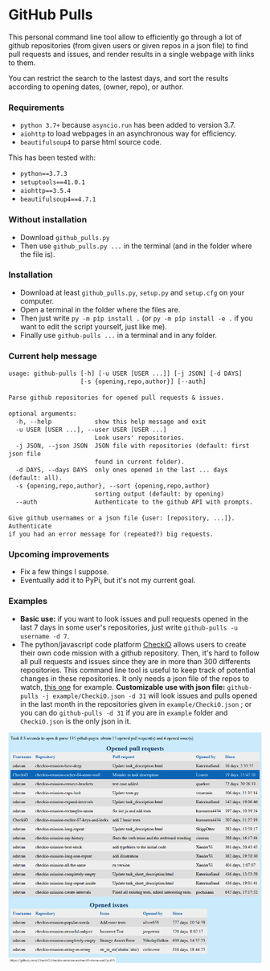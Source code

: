 # GitHub Pulls
This personal command line tool allow to efficiently go through a lot of github repositories (from given users or given repos in a json file) to find pull requests and issues, and render results in a single webpage with links to them.

You can restrict the search to the lastest days, and sort the results according to opening dates, (owner, repo), or author.

### Requirements
- `python 3.7+` because `asyncio.run` has been added to version 3.7.
- `aiohttp` to load webpages in an asynchronous way for efficiency.
- `beautifulsoup4` to parse html source code.

This has been tested with:
- `python==3.7.3`
- `setuptools==41.0.1`
- `aiohttp==3.5.4`
- `beautifulsoup4==4.7.1`

### Without installation
- Download `github_pulls.py`
- Then use `github_pulls.py ...` in the terminal (and in the folder where the file is).

### Installation
- Download at least `github_pulls.py`, `setup.py` and `setup.cfg` on your computer.
- Open a terminal in the folder where the files are.
- Then just write `py -m pîp install .` (or `py -m pîp install -e .` if you want to edit the script yourself, just like me).
- Finally use `github-pulls ...` in a terminal and in any folder.

### Current help message
```
usage: github-pulls [-h] [-u USER [USER ...]] [-j JSON] [-d DAYS]
                    [-s {opening,repo,author}] [--auth]

Parse github repositories for opened pull requests & issues.

optional arguments:
  -h, --help            show this help message and exit
  -u USER [USER ...], --user USER [USER ...]
                        Look users' repositories.
  -j JSON, --json JSON  JSON file with repositories (default: first json file
                        found in current folder).
  -d DAYS, --days DAYS  only ones opened in the last ... days (default: all).
  -s {opening,repo,author}, --sort {opening,repo,author}
                        sorting output (default: by opening)
  --auth                Authenticate to the github API with prompts.

Give github usernames or a json file {user: [repository, ...]}. Authenticate
if you had an error message for (repeated?) big requests.
```

### Upcoming improvements
- Fix a few things I suppose.
- Eventually add it to PyPi, but it's not my current goal.

### Examples
- **Basic use:** if you want to look issues and pull requests opened in the last 7 days in some user's repositories, just write `github-pulls -u username -d 7`.
- The python/javascript code platform [CheckiO](https://checkio.org) allows users to create their own code mission with a github repository. Then, it's hard to follow all pull requests and issues since they are in more than 300 differents repositories. This command line tool is useful to keep track of potential changes in these repositories. It only needs a json file of the repos to watch, [this one](example/CheckiO.json) for example. **Customizable use with json file:** `github-pulls -j example/CheckiO.json -d 31` will look issues and pulls opened in the last month in the repositories given in `example/CheckiO.json` ; or you can do `github-pulls -d 31` if you are in `example` folder and `CheckiO.json` is the only json in it.

![Rendering example](example/rendering_example.png "Rendering example")
